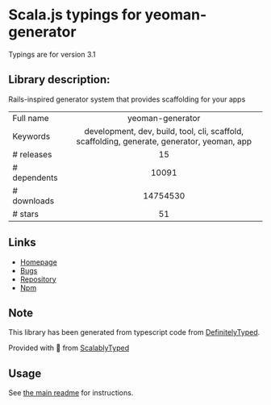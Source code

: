 
# Scala.js typings for yeoman-generator

Typings are for version 3.1

## Library description:
Rails-inspired generator system that provides scaffolding for your apps

|                    |                 |
| ------------------ | :-------------: |
| Full name          | yeoman-generator |
| Keywords           | development, dev, build, tool, cli, scaffold, scaffolding, generate, generator, yeoman, app |
| # releases         | 15 |
| # dependents       | 10091 |
| # downloads        | 14754530 |
| # stars            | 51 |

## Links
- [Homepage](http://yeoman.io)
- [Bugs](https://github.com/yeoman/generator/issues)
- [Repository](https://github.com/yeoman/generator)
- [Npm](https://www.npmjs.com/package/yeoman-generator)
    


## Note
This library has been generated from typescript code from [DefinitelyTyped](https://definitelytyped.org).

Provided with :purple_heart: from [ScalablyTyped](https://github.com/oyvindberg/ScalablyTyped)

## Usage
See [the main readme](../../readme.md) for instructions.


